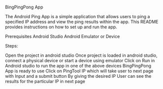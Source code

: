 BingPingPong App

The Android Ping App is a simple application that allows users to ping a specified IP address and view the ping results within the app. This README provides instructions on how to set up and run the app.

Prerequisites Android Studio Android Emulator or Device

Steps:

Open the project in android studio
Once project is loaded in android studio, connect a physical device or start a device using emulator
Click on Run in Android studio to run the app in one of the above devices
BingPingPong App is ready to use
Click on PingTool IP which will take user to next page with Input and a submit button
By giving the desired IP User can see the results for the particular IP in next page

